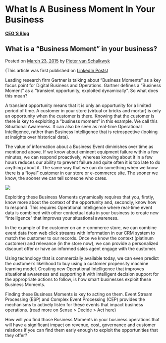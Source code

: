 # What Is A Business Moment In Your Business

[**CEO'S Blog**](https://xmpro.com/category/blog/pieter-blog/)

## What is a “Business Moment” in your business?

Posted on [March 23, 2015](https://xmpro.com/what-is-a-business-moment-in-your-business/) by [Pieter van Schalkwyk](https://xmpro.com/author/pietervs/)

(This article was first published on [LinkedIn Posts](https://www.linkedin.com/pulse/what-business-moment-your-pieter-van-schalkwyk?trk=object-photo))

Leading research firm Gartner is talking about “Business Moments” as a key focus point for Digital Business and Operations. Gartner defines a “Business Moment” as a “transient opportunity, exploited dynamically”. So what does this mean?

A transient opportunity means that it is only an opportunity for a limited period of time. A customer in your store (virtual or bricks and mortar) is only an opportunity when the customer is there. Knowing that the customer is there is key to exploiting a “business moment” in this example. We call this Situational Awareness. It can also be seen as real-time Operational Intelligence, rather than Business Intelligence that is retrospective (looking at insights over historical data).

The value of information about a Business Event diminishes over time as mentioned above. If we know about eminent equipment failure within a few minutes, we can respond proactively, whereas knowing about it in a few hours reduces our ability to prevent failure and quite often it is too late to do anything about it. The same way that we can do something when we know there is a “loyal” customer in our store or e-commerce site. The sooner we know, the sooner we can tell someone who cares.

[![](https://xmpro.com/wp-content/uploads/2015/03/TimeValue\_Chart-1024x707.jpg)](https://xmpro.com/wp-content/uploads/2015/03/TimeValue\_Chart.jpg)

Exploiting these Business Moments dynamically requires that you, firstly, know more about the context of the opportunity and, secondly, know how to respond. This requires Operational Intelligence where real-time event data is combined with other contextual data in your business to create new “intelligence” that improves your situational awareness.

In the example of the customer on an e-commerce store, we can combine event data from web click streams with information in our CRM system to match the customer to our records. Once we know the context (platinum customer) and relevance (in the store now), we can provide a personalized discount offer or have an informed sales agent engage with the customer.

Using technology that is commercially available today, we can even predict the customer’s likelihood to buy using a customer propensity machine learning model. Creating new Operational Intelligence that improves situational awareness and supporting it with intelligent decision support for the appropriate actions to follow, is how smart businesses exploit these Business Moments.

Finding these Business Moments is key to acting on them. Event Stream Processing (ESP) and Complex Event Processing (CEP) provides the mechanisms to actively listen for these events that impact business operations. (read more on Sense > Decide > Act here)

How will you find those Business Moments in your business operations that will have a significant impact on revenue, cost, governance and customer relations if you can find them early enough to exploit the opportunities that they offer?

